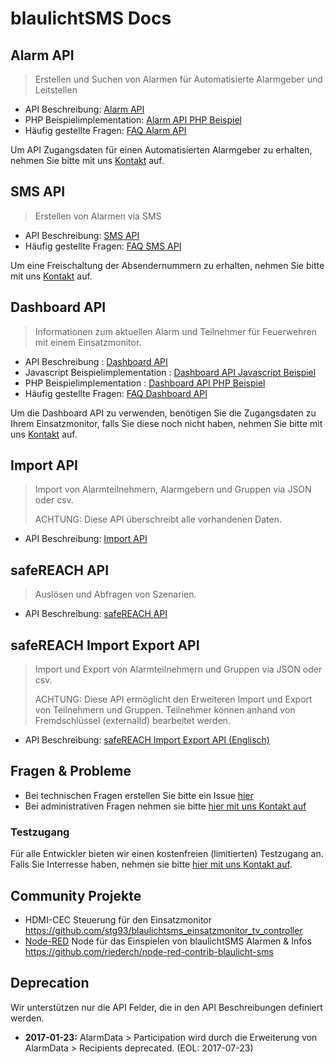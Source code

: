 # blaulichtSMS Docs


## Alarm API

> Erstellen und Suchen von Alarmen für Automatisierte Alarmgeber und Leitstellen


* API Beschreibung: [Alarm API](./alarm_api_v1.md)
* PHP Beispielimplementation: [Alarm API PHP Beispiel](./examples/alarm-api/php/alarm-api-example.php)
* Häufig gestellte Fragen: [FAQ Alarm API](https://github.com/blaulichtSMS/docs/issues?q=label:alarm-api%20label:question)


Um API Zugangsdaten für einen Automatisierten Alarmgeber zu erhalten, nehmen Sie bitte mit uns [Kontakt](https://start2.blaulichtsms.net/de/contact) auf.

## SMS API

> Erstellen von Alarmen via SMS


* API Beschreibung: [SMS API](./sms_api_v1.md)
* Häufig gestellte Fragen: [FAQ SMS API](https://github.com/blaulichtSMS/docs/issues?q=label:sms-api%20label:question)


Um eine Freischaltung der Absendernummern zu erhalten, nehmen Sie bitte mit uns [Kontakt](https://start2.blaulichtsms.net/de/contact) auf.

 
## Dashboard API

> Informationen zum aktuellen Alarm und Teilnehmer für Feuerwehren mit einem Einsatzmonitor.


* API Beschreibung : [Dashboard API](./dashboard_api_v1.md) 
* Javascript Beispielimplementation : [Dashboard API Javascript Beispiel](examples/dashboard-api/javascript/dashboard-api-example.html) 
* PHP Beispielimplementation : [Dashboard API PHP Beispiel](./examples/dashboard-api/php/) 
* Häufig gestellte Fragen: [FAQ Dashboard API](https://github.com/blaulichtSMS/docs/issues?q=label:dashboard-api%20label:question) 


Um die Dashboard API zu verwenden, benötigen Sie die Zugangsdaten zu Ihrem Einsatzmonitor, falls Sie diese noch nicht haben, nehmen Sie bitte mit uns [Kontakt](https://start2.blaulichtsms.net/de/contact) auf.


## Import API

> Import von Alarmteilnehmern, Alarmgebern und Gruppen via JSON oder csv.
> 
> ACHTUNG: Diese API überschreibt alle vorhandenen Daten.

* API Beschreibung: [Import API](./import_api_v1.md)


## safeREACH API

> Auslösen und Abfragen von Szenarien.

* API Beschreibung: [safeREACH API](./safereach_api_v1.md)


## safeREACH Import Export API

> Import und Export von Alarmteilnehmern und Gruppen via JSON oder csv.
> 
> ACHTUNG: Diese API ermöglicht den Erweiteren Import und Export von Teilnehmern und Gruppen.
> Teilnehmer können anhand von Fremdschlüssel (externalId) bearbeitet werden.

* API Beschreibung: [safeREACH Import Export API (Englisch)](./import_export_api_v2.md)



## Fragen & Probleme


* Bei technischen Fragen erstellen Sie bitte ein Issue [hier](https://github.com/blaulichtSMS/docs/issues/new)
* Bei administrativen Fragen nehmen sie bitte [hier mit uns Kontakt auf](https://start2.blaulichtsms.net/de/contact)


### Testzugang


Für alle Entwickler bieten wir einen kostenfreien (limitierten) Testzugang an. Falls Sie Interresse haben, nehmen sie
 bitte [hier mit uns Kontakt auf](https://start2.blaulichtsms.net/de/contact). 
 
## Community Projekte

* HDMI-CEC Steuerung für den Einsatzmonitor https://github.com/stg93/blaulichtsms_einsatzmonitor_tv_controller
* [Node-RED](https://nodered.org/) Node für das Einspielen von blaulichtSMS Alarmen & Infos https://github.com/riederch/node-red-contrib-blaulicht-sms

## Deprecation

Wir unterstützen nur die API Felder, die in den API Beschreibungen definiert werden.

* **2017-01-23:** AlarmData > Participation wird durch die Erweiterung von AlarmData > Recipients deprecated. (EOL: 2017-07-23) 




